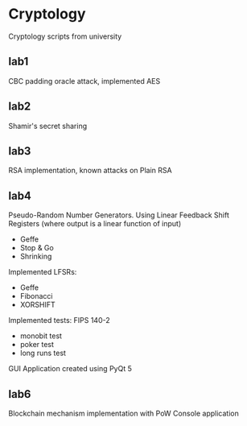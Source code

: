 # Cryptology
Cryptology scripts from university 

## lab1
CBC padding oracle attack, implemented AES


## lab2 
Shamir's secret sharing


## lab3
RSA implementation, known attacks on Plain RSA

## lab4
Pseudo-Random Number Generators. Using Linear Feedback Shift Registers
(where output is a linear function of input)
- Geffe
- Stop & Go
- Shrinking

Implemented LFSRs:
- Geffe
- Fibonacci
- XORSHIFT

Implemented tests: FIPS 140-2
- monobit test
- poker test
- long runs test

GUI Application created using PyQt 5

## lab6
Blockchain mechanism implementation with PoW
Console application 

